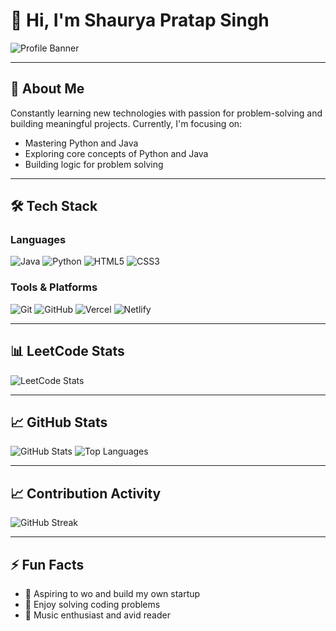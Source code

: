 # 👋 Hi, I'm Shaurya Pratap Singh

![Profile Banner](https://capsule-render.vercel.app/api?text=Vexyenv&animation=fadeIn&type=waving&color=gradient&height=100)

---

## 🧭 About Me

Constantly learning new technologies with passion for problem-solving and building meaningful projects. Currently, I'm focusing on:

- Mastering Python and Java
- Exploring core concepts of Python and Java
- Building logic for problem solving

---

## 🛠️ Tech Stack

### Languages

![Java](https://img.shields.io/badge/Java-007396?style=flat&logo=openjdk&logoColor=white)
![Python](https://img.shields.io/badge/Python-3776AB?style=flat&logo=python&logoColor=white)
![HTML5](https://img.shields.io/badge/HTML5-E34F26?style=flat&logo=html5&logoColor=white)
![CSS3](https://img.shields.io/badge/CSS3-1572B6?style=flat&logo=css3&logoColor=white)

### Tools & Platforms

![Git](https://img.shields.io/badge/Git-F05032?style=flat&logo=git&logoColor=white)
![GitHub](https://img.shields.io/badge/GitHub-181717?style=flat&logo=github&logoColor=white)
![Vercel](https://img.shields.io/badge/Vercel-000000?style=flat&logo=vercel&logoColor=white)
![Netlify](https://img.shields.io/badge/Netlify-00C7B7?style=flat&logo=netlify&logoColor=white)

---

## 📊 LeetCode Stats

![LeetCode Stats](https://leetcode-badge-sage.vercel.app/badge/vexyenv?theme=dark&bgColor=282828)

---

## 📈 GitHub Stats

![GitHub Stats](https://github-readme-stats.vercel.app/api?username=vexyenv&show_icons=true&theme=radical)
![Top Languages](https://github-readme-stats.vercel.app/api/top-langs/?username=vexyenv&layout=compact&theme=radical)

---

## 📈 Contribution Activity

![GitHub Streak](https://github-readme-streak-stats.herokuapp.com/?user=vexyenv&theme=radical)

---

## ⚡ Fun Facts

- 🎯 Aspiring to wo and build my own startup
- 🧠 Enjoy solving coding problems
- 🎵 Music enthusiast and avid reader
